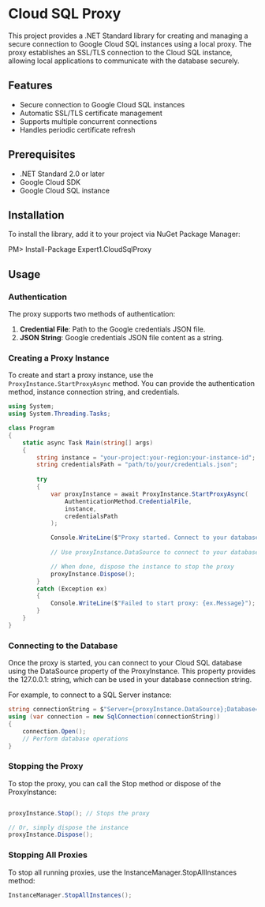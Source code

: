 # Cloud SQL Proxy

This project provides a .NET Standard library for creating and managing a secure connection to Google Cloud SQL instances using a local proxy. The proxy establishes an SSL/TLS connection to the Cloud SQL instance, allowing local applications to communicate with the database securely.

## Features

- Secure connection to Google Cloud SQL instances
- Automatic SSL/TLS certificate management
- Supports multiple concurrent connections
- Handles periodic certificate refresh

## Prerequisites

- .NET Standard 2.0 or later
- Google Cloud SDK
- Google Cloud SQL instance

## Installation

To install the library, add it to your project via NuGet Package Manager:

PM> Install-Package Expert1.CloudSqlProxy

## Usage

### Authentication

The proxy supports two methods of authentication:

1. **Credential File**: Path to the Google credentials JSON file.
2. **JSON String**: Google credentials JSON file content as a string.

### Creating a Proxy Instance

To create and start a proxy instance, use the `ProxyInstance.StartProxyAsync` method. You can provide the authentication method, instance connection string, and credentials.

```csharp
using System;
using System.Threading.Tasks;

class Program
{
    static async Task Main(string[] args)
    {
        string instance = "your-project:your-region:your-instance-id";
        string credentialsPath = "path/to/your/credentials.json";
        
        try
        {
            var proxyInstance = await ProxyInstance.StartProxyAsync(
                AuthenticationMethod.CredentialFile, 
                instance, 
                credentialsPath
            );

            Console.WriteLine($"Proxy started. Connect to your database using DataSource: {proxyInstance.DataSource}");
            
            // Use proxyInstance.DataSource to connect to your database

            // When done, dispose the instance to stop the proxy
            proxyInstance.Dispose();
        }
        catch (Exception ex)
        {
            Console.WriteLine($"Failed to start proxy: {ex.Message}");
        }
    }
}
```

### Connecting to the Database

Once the proxy is started, you can connect to your Cloud SQL database using the DataSource property of the ProxyInstance. This property provides the 127.0.0.1:<port> string, which can be used in your database connection string.

For example, to connect to a SQL Server instance:
```csharp
string connectionString = $"Server={proxyInstance.DataSource};Database=your-database;User Id=your-username;Password=your-password;";
using (var connection = new SqlConnection(connectionString))
{
    connection.Open();
    // Perform database operations
}
```

### Stopping the Proxy

To stop the proxy, you can call the Stop method or dispose of the ProxyInstance:

```csharp

proxyInstance.Stop(); // Stops the proxy

// Or, simply dispose the instance
proxyInstance.Dispose();
```

### Stopping All Proxies

To stop all running proxies, use the InstanceManager.StopAllInstances method:

```csharp
InstanceManager.StopAllInstances();
```